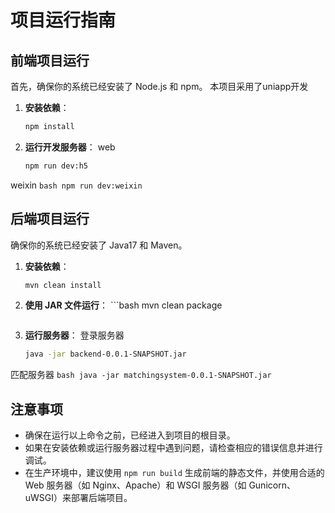 
# 项目运行指南

## 前端项目运行

首先，确保你的系统已经安装了 Node.js 和 npm。
本项目采用了uniapp开发
1. **安装依赖**：
    ```bash
    npm install
    ```

2. **运行开发服务器**：
web
    ```bash
    npm run dev:h5
    ```
weixin
    ```bash
    npm run dev:weixin
    ```

## 后端项目运行

确保你的系统已经安装了 Java17 和 Maven。

1. **安装依赖**：
    ```bash
    mvn clean install
    ```
2. **使用 JAR 文件运行**：
        ```bash
    mvn clean package
    ```
3. **运行服务器**：
登录服务器
    ```bash
    java -jar backend-0.0.1-SNAPSHOT.jar
    ```
匹配服务器
    ```bash
    java -jar matchingsystem-0.0.1-SNAPSHOT.jar
    ```

## 注意事项

- 确保在运行以上命令之前，已经进入到项目的根目录。
- 如果在安装依赖或运行服务器过程中遇到问题，请检查相应的错误信息并进行调试。
- 在生产环境中，建议使用 `npm run build` 生成前端的静态文件，并使用合适的 Web 服务器（如 Nginx、Apache）和 WSGI 服务器（如 Gunicorn、uWSGI）来部署后端项目。